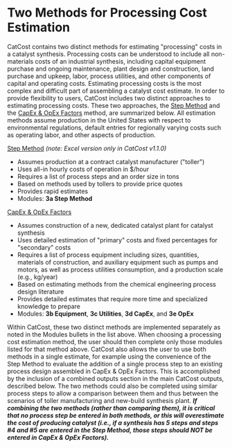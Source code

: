 # Two Methods for Processing Cost Estimation

CatCost contains two distinct methods for estimating &quot;processing&quot; costs in a catalyst synthesis. Processing costs can be understood to include all non-materials costs of an industrial synthesis, including capital equipment purchase and ongoing maintenance, plant design and construction, land purchase and upkeep, labor, process utilities, and other components of capital and operating costs. Estimating processing costs is the most complex and difficult part of assembling a catalyst cost estimate. In order to provide flexibility to users, CatCost includes two distinct approaches to estimating processing costs. These two approaches, the [Step Method](/estimation-methods/step-method) and the [CapEx & OpEx Factors](/estimation-methods/capex-and-opex-factors) method, are summarized below. All estimation methods assume production in the United States with respect to environmental regulations, default entries for regionally varying costs such as operating labor, and other aspects of production.

[Step Method](/estimation-methods/step-method) _(note: Excel version only in CatCost v1.1.0)_

- Assumes production at a contract catalyst manufacturer (&quot;toller&quot;)
- Uses all-in hourly costs of operation in $/hour
- Requires a list of process steps and an order size in tons
- Based on methods used by tollers to provide price quotes
- Provides rapid estimates
- Modules: **3a Step Method**

[CapEx & OpEx Factors](/estimation-methods/capex-and-opex-factors)

- Assumes construction of a new, dedicated catalyst plant for catalyst synthesis
- Uses detailed estimation of &quot;primary&quot; costs and fixed percentages for &quot;secondary&quot; costs
- Requires a list of process equipment including sizes, quantities, materials of construction, and auxiliary equipment such as pumps and motors, as well as process utilities consumption, and a production scale (e.g., kg/year)
- Based on estimating methods from the chemical engineering process design literature
- Provides detailed estimates that require more time and specialized knowledge to prepare
- Modules: **3b Equipment**, **3c Utilities**, **3d CapEx**, and **3e OpEx**

Within CatCost, these two distinct methods are implemented separately as noted in the Modules bullets in the list above. When choosing a processing cost estimation method, the user should then complete only those modules listed for that method above. CatCost also allows the user to use both methods in a single estimate, for example using the convenience of the Step Method to evaluate the addition of a single process step to an existing process design assembled in CapEx &amp; OpEx Factors. This is accomplished by the inclusion of a combined outputs section in the main CatCost outputs, described below. The two methods could also be completed using similar process steps to allow a comparison between them and thus between the scenarios of toller manufacturing and new-build synthesis plant. _**If combining the two methods (rather than comparing them), it is critical that no process step be entered in both methods, or this will overestimate the cost of producing catalyst (i.e., if a synthesis has 5 steps and steps #4 and #5 are entered in the Step Method, those steps should NOT be entered in CapEx &amp; OpEx Factors).**_
